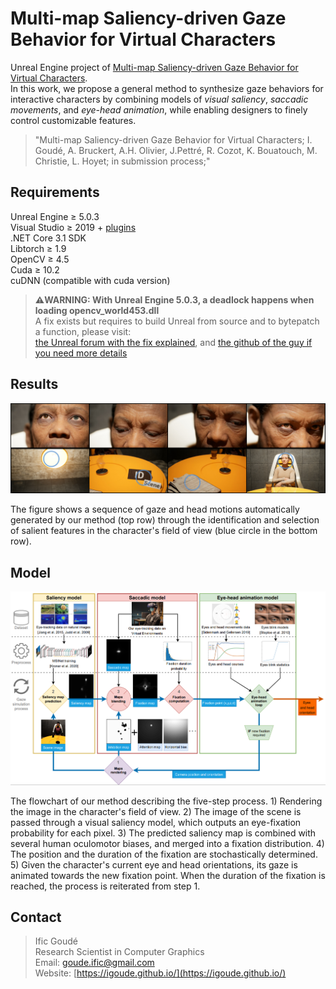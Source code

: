 # Multi-map Saliency-driven Gaze Behavior for Virtual Characters

Unreal Engine project of [Multi-map Saliency-driven Gaze Behavior for Virtual Characters](https://igoude.github.io/). <br/>
In this work, we propose a general method to synthesize gaze behaviors for interactive characters by combining models of *visual saliency*, *saccadic movements*, and *eye-head animation*, while enabling designers to finely control customizable features.

> "Multi-map Saliency-driven Gaze Behavior for Virtual Characters; I. Goudé, A. Bruckert, A.H. Olivier, J.Pettré, R. Cozot, K. Bouatouch, M. Christie, L. Hoyet; in submission process;"
<!-- https://doi.org/???" -->

## Requirements

Unreal Engine $\ge$ 5.0.3 <br/>
Visual Studio  $\ge$ 2019 + [plugins](https://docs.unrealengine.com/4.26/en-US/ProductionPipelines/DevelopmentSetup/VisualStudioSetup/) <br/>
.NET Core 3.1 SDK <br/>
Libtorch $\ge$ 1.9 <br/>
OpenCV $\ge$ 4.5 <br/>
Cuda $\ge$ 10.2 <br/>
cuDNN (compatible with cuda version)

> <strong>⚠️WARNING: With Unreal Engine 5.0.3, a deadlock happens when loading opencv_world453.dll</strong> <br/>
A fix exists but requires to build Unreal from source and to bytepatch a function, please visit: <br/>
[the Unreal forum with the fix explained](https://forums.unrealengine.com/t/fplatformprocess-getdllhandle-causes-deadlock-when-loading-opencv-world/571735), and [the github of the guy if you need more details](https://github.com/wongfei/ue4-mediapipe-plugin/commit/c502349e4c0c8960cebbbd294397a157c38e00a1)

## Results

<html>
    <body>
        <p align="center">
            <img src="Docs/images/teaser.png" alt="Teasure">
        </p>
    </body>
</html>
The figure shows a sequence of gaze and head motions automatically generated by our method (top row) through the identification and selection of salient features in the character's field of view (blue circle in the bottom row).

## Model

<html>
    <body>
        <p align="center">
            <img src="Docs/images/framework.png" alt="Flowchart">
        </p>
    </body>
</html>
The flowchart of our method describing the five-step process. 1) Rendering the image in the character's field of view. 2) The image of the scene is passed through a visual saliency model, which outputs an eye-fixation probability for each pixel. 3) The predicted saliency map is combined with several human oculomotor biases, and merged into a fixation distribution. 4) The position and the duration of the fixation are stochastically determined. 5) Given the character's current eye and head orientations, its gaze is animated towards the new fixation point. When the duration of the fixation is reached, the process is reiterated from step 1.

## Contact

> Ific Goudé <br />
Research Scientist in Computer Graphics <br />
Email: goude.ific@gmail.com <br />
Website: [https://igoude.github.io/](https://igoude.github.io/)
